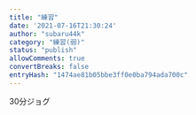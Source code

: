 ```yaml
---
title: "練習"
date: '2021-07-16T21:30:24'
author: "subaru44k"
category: "練習(弱)"
status: "publish"
allowComments: true
convertBreaks: false
entryHash: "1474ae81b05bbe3ff0e0ba794ada700c"
---
```

30分ジョグ
